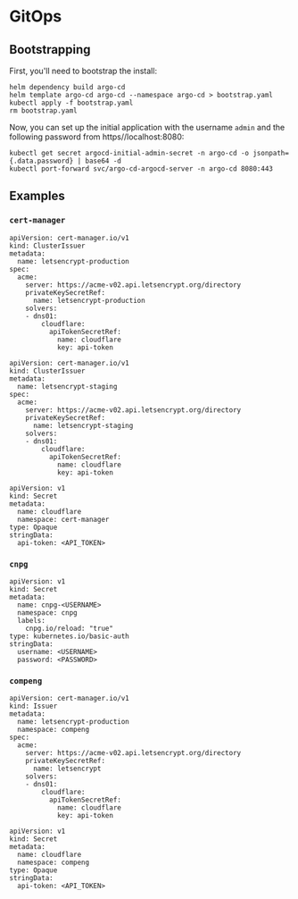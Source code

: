 # GitOps


## Bootstrapping

First, you'll need to bootstrap the install:

```
helm dependency build argo-cd
helm template argo-cd argo-cd --namespace argo-cd > bootstrap.yaml
kubectl apply -f bootstrap.yaml
rm bootstrap.yaml
```

Now, you can set up the initial application with the username `admin` and the
following password from https//localhost:8080:

```
kubectl get secret argocd-initial-admin-secret -n argo-cd -o jsonpath={.data.password} | base64 -d
kubectl port-forward svc/argo-cd-argocd-server -n argo-cd 8080:443
```

## Examples

### `cert-manager`

```
apiVersion: cert-manager.io/v1
kind: ClusterIssuer
metadata:
  name: letsencrypt-production
spec:
  acme:
    server: https://acme-v02.api.letsencrypt.org/directory
    privateKeySecretRef:
      name: letsencrypt-production
    solvers:
    - dns01:
        cloudflare:
          apiTokenSecretRef:
            name: cloudflare
            key: api-token
```

```
apiVersion: cert-manager.io/v1
kind: ClusterIssuer
metadata:
  name: letsencrypt-staging
spec:
  acme:
    server: https://acme-v02.api.letsencrypt.org/directory
    privateKeySecretRef:
      name: letsencrypt-staging
    solvers:
    - dns01:
        cloudflare:
          apiTokenSecretRef:
            name: cloudflare
            key: api-token
```

```
apiVersion: v1
kind: Secret
metadata:
  name: cloudflare
  namespace: cert-manager
type: Opaque
stringData:
  api-token: <API_TOKEN>
```

### `cnpg`

```
apiVersion: v1
kind: Secret
metadata:
  name: cnpg-<USERNAME>
  namespace: cnpg
  labels:
    cnpg.io/reload: "true"
type: kubernetes.io/basic-auth
stringData:
  username: <USERNAME>
  password: <PASSWORD>
```

### `compeng`

```
apiVersion: cert-manager.io/v1
kind: Issuer
metadata:
  name: letsencrypt-production
  namespace: compeng
spec:
  acme:
    server: https://acme-v02.api.letsencrypt.org/directory
    privateKeySecretRef:
      name: letsencrypt
    solvers:
    - dns01:
        cloudflare:
          apiTokenSecretRef:
            name: cloudflare
            key: api-token
```

```
apiVersion: v1
kind: Secret
metadata:
  name: cloudflare
  namespace: compeng
type: Opaque
stringData:
  api-token: <API_TOKEN>
```
